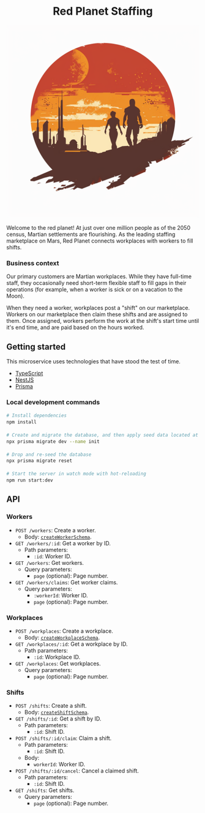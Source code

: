 <h1 align="center">Red Planet Staffing</h1>
<img src="./assets/red-planet.webp" alt="Red Planet Staffing" >

Welcome to the red planet! At just over one million people as of the 2050 census, Martian settlements are flourishing. As the leading staffing marketplace on Mars, Red Planet connects workplaces with workers to fill shifts.

### Business context

Our primary customers are Martian workplaces. While they have full-time staff, they occasionally need short-term flexible staff to fill gaps in their operations (for example, when a worker is sick or on a vacation to the Moon).

When they need a worker, workplaces post a "shift" on our marketplace. Workers on our marketplace then claim these shifts and are assigned to them. Once assigned, workers perform the work at the shift's start time until it's end time, and are paid based on the hours worked.

## Getting started

This microservice uses technologies that have stood the test of time.

- [TypeScript](https://www.typescriptlang.org/)
- [NestJS](https://docs.nestjs.com/)
- [Prisma](https://www.prisma.io/docs/concepts/components/prisma-client)

### Local development commands

```bash
# Install dependencies
npm install

# Create and migrate the database, and then apply seed data located at `./prisma/seed`
npx prisma migrate dev --name init

# Drop and re-seed the database
npx prisma migrate reset

# Start the server in watch mode with hot-reloading
npm run start:dev
```

## API

### Workers

- `POST /workers`: Create a worker.
  - Body: [`createWorkerSchema`](./src/modules/workers/workers.schemas.ts).
- `GET /workers/:id`: Get a worker by ID.
  - Path parameters:
    - `:id`: Worker ID.
- `GET /workers`: Get workers.
  - Query parameters:
    - `page` (optional): Page number.
- `GET /workers/claims`: Get worker claims.
  - Query parameters:
    - `:workerId`: Worker ID.
    - `page` (optional): Page number.

### Workplaces

- `POST /workplaces`: Create a workplace.
  - Body: [`createWorkplaceSchema`](./src/modules/workplaces/workplaces.schemas.ts).
- `GET /workplaces/:id`: Get a workplace by ID.
  - Path parameters:
    - `:id`: Workplace ID.
- `GET /workplaces`: Get workplaces.
  - Query parameters:
    - `page` (optional): Page number.

### Shifts

- `POST /shifts`: Create a shift.
  - Body: [`createShiftSchema`](./src/modules/shifts/shifts.schemas.ts).
- `GET /shifts/:id`: Get a shift by ID.
  - Path parameters:
    - `:id`: Shift ID.
- `POST /shifts/:id/claim`: Claim a shift.
  - Path parameters:
    - `:id`: Shift ID.
  - Body:
    - `workerId`: Worker ID.
- `POST /shifts/:id/cancel`: Cancel a claimed shift.
  - Path parameters:
    - `:id`: Shift ID.
- `GET /shifts`: Get shifts.
  - Query parameters:
    - `page` (optional): Page number.
